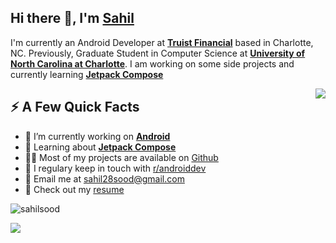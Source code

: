 <h2>Hi there 👋, I'm <a href="https://sahilsood.com/">Sahil</a></h2>
<p>I'm currently an Android Developer at <strong><a href="https://www.truist.com/">Truist Financial</a></strong> based in Charlotte, NC. Previously, Graduate Student in Computer Science at <strong><a href="https://www.charlotte.edu/">University of North Carolina at Charlotte</a></strong>. I am working on some side projects and currently learning <strong><a href="https://developer.android.com/jetpack/compose ">Jetpack Compose</a></strong></p>

<img align="right" src="https://media.giphy.com/media/6UFgdU9hirj1pAOJyN/giphy.gif" />
<h2>⚡️ A Few Quick Facts</h2>
<ul>
<li>🔭 I’m currently working on <strong><a href="https://www.android.com/">Android</a></strong></li>
<li>🧐 Learning about <strong><a href="https://developer.android.com/jetpack/compose ">Jetpack Compose</a></strong></li>
<li>👨‍💻 Most of my projects are available on <a href="https://github.com/sahilsood/">Github</a></li>
<li>📝 I regulary keep in touch with <a href="https://www.reddit.com/r/androiddev/">r/androiddev</a></li>
<li>💬 Email me at <a href="mailto:sahil28sood@gmail.com">sahil28sood@gmail.com</a></li>
<li>📙 Check out my <a href="https://github.com/sahilsood/sahilsood.github.io/blob/master/SahilSoodResume.docx">resume</a></li>
</ul>
</p>
<img src="https://github-readme-stats.vercel.app/api?username=sahilsood&show_icons=true&count_private=true" alt="sahilsood" />

![](https://komarev.com/ghpvc/?username=sahilsood)
